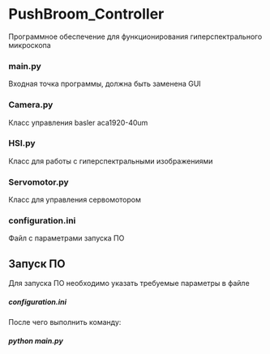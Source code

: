 # PushBroom_Controller

Программное обеспечение для функционирования гиперспектрального микроскопа

### main.py
Входная точка программы, должна быть заменена GUI

### Camera.py
Класс управления basler aca1920-40um

### HSI.py
Класс для работы с гиперспектральными изображениями

### Servomotor.py
Класс для управления сервомотором

### configuration.ini
Файл с параметрами запуска ПО

## Запуск ПО

Для запуска ПО необходимо указать требуемые параметры в файле 
 ##### configuration.ini

После чего выполнить команду:

##### python main.py
